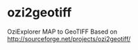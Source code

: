 ozi2geotiff
===========

OziExplorer MAP to GeoTIFF
Based on http://sourceforge.net/projects/ozi2geotiff/